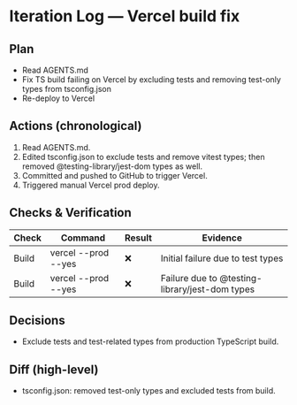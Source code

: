 # Iteration Log — Vercel build fix

## Plan
- Read AGENTS.md
- Fix TS build failing on Vercel by excluding tests and removing test-only types from tsconfig.json
- Re-deploy to Vercel

## Actions (chronological)
1. Read AGENTS.md.
2. Edited tsconfig.json to exclude tests and remove vitest types; then removed @testing-library/jest-dom types as well.
3. Committed and pushed to GitHub to trigger Vercel.
4. Triggered manual Vercel prod deploy.

## Checks & Verification
| Check | Command | Result | Evidence |
|---|---|---|---|
| Build | vercel --prod --yes | ❌ | Initial failure due to test types |
| Build | vercel --prod --yes | ❌ | Failure due to @testing-library/jest-dom types |

## Decisions
- Exclude tests and test-related types from production TypeScript build.

## Diff (high-level)
- tsconfig.json: removed test-only types and excluded tests from build.
